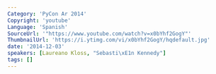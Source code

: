 ```yaml
---
Category: 'PyCon Ar 2014'
Copyright: 'youtube'
Language: 'Spanish'
SourceUrl: '"https://www.youtube.com/watch?v=x0bYhf2GogY"'
ThumbnailUrl: 'https://i.ytimg.com/vi/x0bYhf2GogY/hqdefault.jpg'
date: '2014-12-03'
speakers: [Laureano Kloss, "Sebasti\xE1n Kennedy"]
tags: []
---
```



